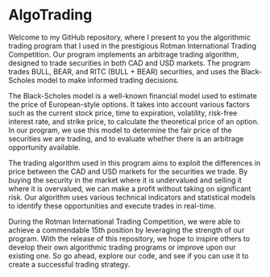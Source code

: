 # AlgoTrading

Welcome to my GitHub repository, where I present to you the algorithmic trading program that I used in the prestigious Rotman International Trading Competition. Our program implements an arbitrage trading algorithm, designed to trade securities in both CAD and USD markets. The program trades BULL, BEAR, and RITC (BULL + BEAR) securities, and uses the Black-Scholes model to make informed trading decisions.

The Black-Scholes model is a well-known financial model used to estimate the price of European-style options. It takes into account various factors such as the current stock price, time to expiration, volatility, risk-free interest rate, and strike price, to calculate the theoretical price of an option. In our program, we use this model to determine the fair price of the securities we are trading, and to evaluate whether there is an arbitrage opportunity available.

The trading algorithm used in this program aims to exploit the differences in price between the CAD and USD markets for the securities we trade. By buying the security in the market where it is undervalued and selling it where it is overvalued, we can make a profit without taking on significant risk. Our algorithm uses various technical indicators and statistical models to identify these opportunities and execute trades in real-time.

During the Rotman International Trading Competition, we were able to achieve a commendable 15th position by leveraging the strength of our program. With the release of this repository, we hope to inspire others to develop their own algorithmic trading programs or improve upon our existing one. So go ahead, explore our code, and see if you can use it to create a successful trading strategy.
